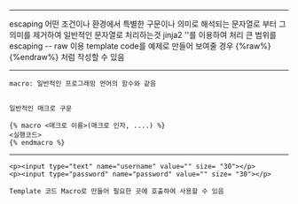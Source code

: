 ----------------------------------------------------------------------------------------------

escaping  어떤 조건이나 환경에서 특별한 구문이나 의미로 해석되는 문자열로
                부터 그 의미를 제거하여 일반적인 문자열로 처리하는것
                jinja2  ''를 이용하여 처리
                큰 범위를 escaping -- raw 이용
                template code를 예제로 만들어 보여줄 경우 {%raw%} {%endraw%}
                처럼 작성할 수 있음
                
----------------------------------------------------------------------------------------------

    macro: 일반적인 프로그래밍 언어의 함수와 같음


    일반적인 매크로 구문

    {% macro <매크로 이름>(매크로 인자, ....) %}
    <실행코드>
    {% endmacro %}

----------------------------------------------------------------------------------------------

    <p><input type="text" name="username" value="" size= "30"></p>
    <p><input type="password" name="password" value="" size= "30"></p>

    Template 코드 Macro로 만들어 필요한 곳에 호출하여 사용할 수 있음
